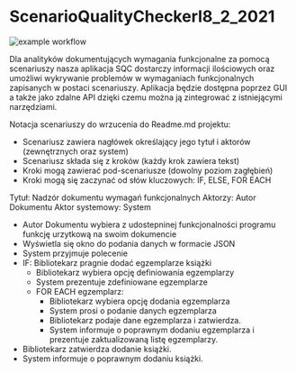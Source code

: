 # ScenarioQualityCheckerI8_2_2021
![example workflow](https://github.com/AdrianKarolewski/ScenarioQualityCheckerI8_2_2021/actions/workflows/ci.yml/badge.svg)


Dla analityków dokumentujących wymagania funkcjonalne za pomocą scenariuszy nasza aplikacja SQC dostarczy informacji ilościowych oraz umożliwi wykrywanie problemów w wymaganiach funkcjonalnych zapisanych w postaci scenariuszy. Aplikacja będzie dostępna poprzez GUI a także jako zdalne API dzięki czemu można ją zintegrować z istniejącymi narzędziami.

Notacja scenariuszy do wrzucenia do Readme.md projektu:
- Scenariusz zawiera nagłówek określający jego tytuł i aktorów (zewnętrznych oraz system)
- Scenariusz składa się z kroków (każdy krok zawiera tekst)
- Kroki mogą zawierać pod-scenariusze (dowolny poziom zagłębień)
- Kroki mogą się zaczynać od słów kluczowych: IF, ELSE, FOR EACH

Tytuł: Nadzór dokumentu wymagań funkcjonalnych
Aktorzy: Autor Dokumentu
Aktor systemowy: System

- Autor Dokumentu wybiera z udostepninej funkcjonalności programu funkcję urzytkową na swoim dokumencie
- Wyświetla się okno do podania danych w formacie JSON
- System przyjmuje polecenie
- IF: Bibliotekarz pragnie dodać egzemplarze książki
    - Bibliotekarz wybiera opcję definiowania egzemplarzy
    - System prezentuje zdefiniowane egzemplarze
    - FOR EACH egzemplarz:
        - Bibliotekarz wybiera opcję dodania egzemplarza
        - System prosi o podanie danych egzemplarza
        - Bibliotekarz podaje dane egzemplarza i zatwierdza.
        - System informuje o poprawnym dodaniu egzemplarza i prezentuje zaktualizowaną listę egzemplarzy.
- Bibliotekarz zatwierdza dodanie książki.
- System informuje o poprawnym dodaniu książki.
